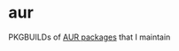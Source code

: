 # aur

PKGBUILDs of [AUR
packages](https://aur.archlinux.org/packages?O=0&SeB=m&K=vladaviedov&outdated=&SB=p&SO=d&PP=50&submit=Go)
that I maintain
